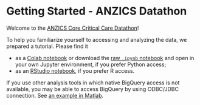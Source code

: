 # Getting Started - ANZICS Datathon

Welcome to the [ANZICS Core Critical Care
Datathon](http://datathon.anzics.com.au/)!

To help you familiarize yourself to accessing and analyzing the data, we
prepared a tutorial. Please find it

*   as a [Colab
    notebook](https://colab.research.google.com/github/GoogleCloudPlatform/healthcare/blob/master/datathon/anzics18/tutorial.ipynb)
    or download the [raw `.ipynb` notebook](tutorial.ipynb) and open in your own
    Jupyter environment, if you prefer Python access;
*   as an [RStudio notebook](tutorial.Rmd), if you prefer R access.

If you use other analysis tools in which native BigQuery access is not
available, you may be able to access BigQuery by using ODBC/JDBC connection.
See [an example in Matlab](tutorial.matlab).
